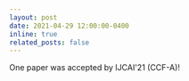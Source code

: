 ```yaml
---
layout: post
date: 2021-04-29 12:00:00-0400
inline: true
related_posts: false
---
```


One paper was accepted by IJCAI'21 (CCF-A)! 